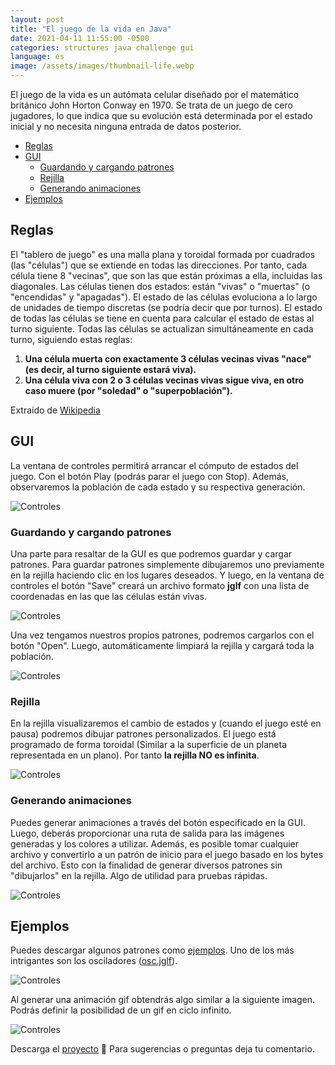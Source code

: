 ```yaml
---
layout: post
title: "El juego de la vida en Java"
date: 2021-04-11 11:55:00 -0500
categories: structures java challenge gui
language: es
image: /assets/images/thumbnail-life.webp
---
```

El juego de la vida es un autómata celular diseñado por el matemático británico John Horton Conway en 1970. Se trata de un juego de cero jugadores, lo que indica que su evolución está determinada por el estado inicial y no necesita ninguna entrada de datos posterior.

- [Reglas](#reglas)
- [GUI](#gui)
  - [Guardando y cargando patrones](#guardando-y-cargando-patrones)
  - [Rejilla](#rejilla)
  - [Generando animaciones](#generando-animaciones)
- [Ejemplos](#ejemplos)

## Reglas

El "tablero de juego" es una malla plana y toroidal formada por cuadrados (las "células") que se extiende en todas las direcciones. Por tanto, cada célula tiene 8 "vecinas", que son las que están próximas a ella, incluidas las diagonales. Las células tienen dos estados: están "vivas" o "muertas" (o "encendidas" y "apagadas"). El estado de las células evoluciona a lo largo de unidades de tiempo discretas (se podría decir que por turnos). El estado de todas las células se tiene en cuenta para calcular el estado de estas al turno siguiente. Todas las células se actualizan simultáneamente en cada turno, siguiendo estas reglas:

1. **Una célula muerta con exactamente 3 células vecinas vivas "nace" (es decir, al turno siguiente estará viva).**
2. **Una célula viva con 2 o 3 células vecinas vivas sigue viva, en otro caso muere (por "soledad" o "superpoblación").**

Extraído de [Wikipedia](https://es.wikipedia.org/wiki/Juego_de_la_vida)

## GUI

La ventana de controles permitirá arrancar el cómputo de estados del juego. Con el botón Play (podrás parar el juego con Stop). Además, observaremos la población de cada estado y su respectiva generación.

<img src="https://github.com/crixodia/java-game-of-life/raw/master/images/contro-gui.png" alt="Controles" style="display:block; margin-left: auto; margin-right:auto;">

### Guardando y cargando patrones

Una parte para resaltar de la GUI es que podremos guardar y cargar patrones. Para guardar patrones simplemente dibujaremos uno previamente en la rejilla haciendo clic en los lugares deseados. Y luego, en la ventana de controles el botón "Save" creará un archivo formato **jglf** con una lista de coordenadas en las que las células están vivas.

<img src="https://github.com/crixodia/java-game-of-life/raw/master/images/save-dialog.png" alt="Controles" style="display:block; margin-left: auto; margin-right:auto;">

Una vez tengamos nuestros propios patrones, podremos cargarlos con el botón "Open". Luego, automáticamente limpiará la rejilla y cargará toda la población.

<img src="https://github.com/crixodia/java-game-of-life/raw/master/images/open-dialog.png" alt="Controles" style="display:block; margin-left: auto; margin-right:auto;">

### Rejilla

En la rejilla visualizaremos el cambio de estados y (cuando el juego esté en pausa) podremos dibujar patrones personalizados. El juego está programado de forma toroidal (Similar a la superficie de un planeta representada en un plano). Por tanto **la rejilla NO es infinita**.

<img src="https://github.com/crixodia/java-game-of-life/raw/master/images/grid-gui.png" alt="Controles" style="display:block; margin-left: auto; margin-right:auto;">

### Generando animaciones

Puedes generar animaciones a través del botón especificado en la GUI. Luego, deberás proporcionar una ruta de salida para las imágenes generadas y los colores a utilizar. Además, es posible tomar cualquier archivo y convertirlo a un patrón de inicio para el juego basado en los bytes del archivo. Esto con la finalidad de generar diversos patrones sin "dibujarlos" en la rejilla. Algo de utilidad para pruebas rápidas.

<img src="https://github.com/crixodia/java-game-of-life/raw/master/images/GIF_dialog.png" alt="Controles" style="display:block; margin-left: auto; margin-right:auto;">

## Ejemplos

Puedes descargar algunos patrones como [ejemplos](https://github.com/crixodia/java-game-of-life/blob/master/examples/). Uno de los más intrigantes son los osciladores ([osc.jglf](https://github.com/crixodia/java-game-of-life/blob/master/examples/osc.jglf)).

<img src="https://github.com/crixodia/java-game-of-life/raw/master/images/grid-gif.gif" alt="Controles" style="display:block; margin-left: auto; margin-right:auto;">

Al generar una animación gif obtendrás algo similar a la siguiente imagen. Podrás definir la posibilidad de un gif en ciclo infinito.

<img src="https://github.com/crixodia/java-game-of-life/raw/master/examples/GIFgen/Profile_Life_NFT/animation.gif" alt="Controles" style="display:block; margin-left: auto; margin-right:auto;">

Descarga el [proyecto](https://github.com/crixodia/java-game-of-life) 🧐 Para sugerencias o preguntas deja tu comentario.